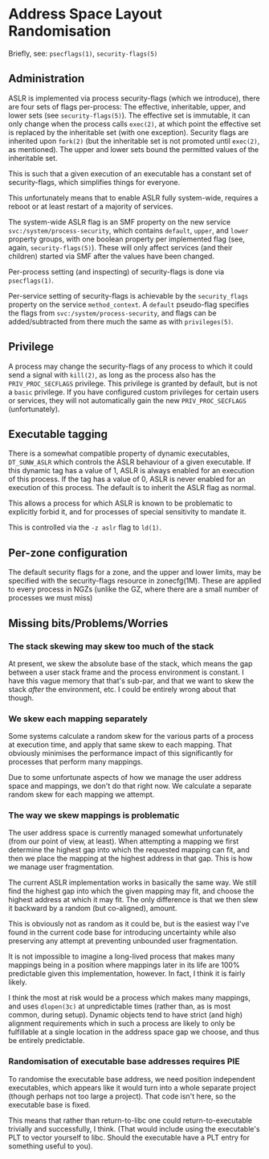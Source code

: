 # Address Space Layout Randomisation

Briefly, see: `psecflags(1)`, `security-flags(5)`

## Administration

ASLR is implemented via process security-flags (which we introduce), there are
four sets of flags per-process: The effective, inheritable, upper, and lower
sets (see `security-flags(5)`).  The effective set is immutable, it can only
change when the process calls `exec(2)`, at which point the effective set is
replaced by the inheritable set (with one exception).  Security flags are
inherited upon `fork(2)` (but the inheritable set is not promoted until
`exec(2)`, as mentioned).  The upper and lower sets bound the permitted values
of the inheritable set.

This is such that a given execution of an executable has a constant set of
security-flags, which simplifies things for everyone.

This unfortunately means that to enable ASLR fully system-wide, requires a
reboot or at least restart of a majority of services.

The system-wide ASLR flag is an SMF property on the new service
`svc:/system/process-security`, which contains `default`, `upper`, and `lower`
property groups, with one boolean property per implemented flag (see, again,
`security-flags(5)`).  These will only affect services (and their children)
started via SMF after the values have been changed.

Per-process setting (and inspecting) of security-flags is done via
`psecflags(1)`.

Per-service setting of security-flags is achievable by the `security_flags`
property on the service `method_context`.  A `default` pseudo-flag specifies
the flags from `svc:/system/process-security`, and flags can be
added/subtracted from there much the same as with `privileges(5)`.

## Privilege

A process may change the security-flags of any process to which it could send
a signal with `kill(2)`, as long as the process also has the
`PRIV_PROC_SECFLAGS` privilege.  This privilege is granted by default, but is
not a `basic` privilege.  If you have configured custom privileges for certain
users or services, they will not automatically gain the new
`PRIV_PROC_SECFLAGS` (unfortunately).

## Executable tagging

There is a somewhat compatible property of dynamic executables, `DT_SUNW_ASLR`
which controls the ASLR behaviour of a given executable.  If this dynamic tag
has a value of 1, ASLR is always enabled for an execution of this process.  If
the tag has a value of 0, ASLR is never enabled for an execution of this
process.  The default is to inherit the ASLR flag as normal.

This allows a process for which ASLR is known to be problematic to explicitly
forbid it, and for processes of special sensitivity to mandate it.

This is controlled via the `-z aslr` flag to `ld(1)`.

 
## Per-zone configuration

The default security flags for a zone, and the upper and lower limits, may be
specified with the security-flags resource in zonecfg(1M).  These are applied
to every process in NGZs (unlike the GZ, where there are a small number of
processes we must miss)


## Missing bits/Problems/Worries

### The stack skewing may skew too much of the stack

At present, we skew the absolute base of the stack, which means the gap
between a user stack frame and the process environment is constant.  I have
this vague memory that that's sub-par, and that we want to skew the stack
_after_ the environment, etc.  I could be entirely wrong about that though.

### We skew each mapping separately

Some systems calculate a random skew for the various parts of a process at
execution time, and apply that same skew to each mapping.  That obviously
minimises the performance impact of this significantly for processes that
perform many mappings.

Due to some unfortunate aspects of how we manage the user address space and
mappings, we don't do that right now.  We calculate a separate random skew for
each mapping we attempt.

### The way we skew mappings is problematic

The user address space is currently managed somewhat unfortunately (from our
point of view, at least).  When attempting a mapping we first determine the
highest gap into which the requested mapping can fit, and then we place the
mapping at the highest address in that gap.  This is how we manage user
fragmentation.

The current ASLR implementation works in basically the same way.  We still
find the highest gap into which the given mapping may fit, and choose the
highest address at which it may fit.  The only difference is that we then slew
it backward by a random (but co-aligned), amount.

This is obviously not as random as it could be, but is the easiest way I've
found in the current code base for introducing uncertainty while also
preserving any attempt at preventing unbounded user fragmentation.  

It is not impossible to imagine a long-lived process that makes many mappings
being in a position where mappings later in its life are 100% predictable
given this implementation, however.  In fact, I think it is fairly likely.

I think the most at risk would be a process which makes many mappings, and
uses `dlopen(3c)` at unpredictable times (rather than, as is most common, during
setup).  Dynamic objects tend to have strict (and high) alignment requirements
which in such a process are likely to only be fulfillable at a single location
in the address space gap we choose, and thus be entirely predictable.

### Randomisation of executable base addresses requires PIE

To randomise the executable base address, we need position independent
executables, which appears like it would turn into a whole separate project
(though perhaps not too large a project).  That code isn't here, so the
executable base is fixed.

This means that rather than return-to-libc one could return-to-executable
trivially and successfully, I think.  (That would include using the
executable's PLT to vector yourself to libc.  Should the executable have a PLT
entry for something useful to you). 
